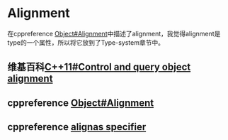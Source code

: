# Alignment

在cppreference [Object#Alignment](https://en.cppreference.com/w/cpp/language/object#Alignment)中描述了alignment，我觉得alignment是type的一个属性，所以将它放到了Type-system章节中。

## 维基百科[C++11#Control and query object alignment](https://en.wikipedia.org/wiki/C++11#Control_and_query_object_alignment)



## cppreference [Object#Alignment](https://en.cppreference.com/w/cpp/language/object#Alignment)



## cppreference [alignas specifier](https://en.cppreference.com/w/cpp/language/alignas)